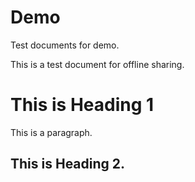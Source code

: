 # Demo
Test documents for demo.

This is a test document for offline sharing.

# This is Heading 1

This is a paragraph.

## This is Heading 2.
